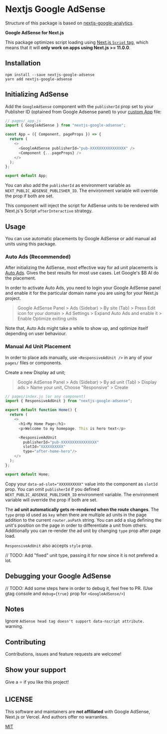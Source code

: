 # Nextjs Google AdSense

Structure of this package is based on [nextjs-google-analytics](https://github.com/MauricioRobayo/nextjs-google-analytics).

**Google AdSense for Next.js**

This package optimizes script loading using [Next.js `Script` tag](https://nextjs.org/docs/basic-features/script), which means that it will **only work on apps using Next.js >= 11.0.0**.

## Installation

```
npm install --save nextjs-google-adsense
yarn add nextjs-google-adsense
```

## Initializing AdSense

Add the `GoogleAdSense` component with the `publisherId` prop set to your Publisher ID (optained from Google Adsense panel) to your [custom App](https://nextjs.org/docs/advanced-features/custom-app) file:

```js
// pages/_app.js
import { GoogleAdSense } from "nextjs-google-adsense";

const App = ({ Component, pageProps }) => {
  return (
    <>
      <GoogleAdSense publisherId="pub-XXXXXXXXXXXXXXXX" />
      <Component {...pageProps} />
    </>
  );
};

export default App;
```

You can also add the `publisherId` as environment variable as `NEXT_PUBLIC_ADSENSE_PUBLISHER_ID`. The environment variable will override the prop if both are set.

This component will inject the script for AdSense units to be rendered with Next.js's Script `afterInteractive` strategy.

## Usage

You can use automatic placements by Google AdSense or add manual ad units using this package.

### Auto Ads (Recommended)
After initializing the AdSense, most effective way for ad unit placements is [Auto Ads](https://support.google.com/adsense/answer/9261307?hl=en). Gives the best results for most use cases. Let Google's $B AI do the placement.

In order to activate Auto Ads, you need to login your Google AdSense panel and enable it for the particular domain name you are using for your Next.js project.

> Google AdSense Panel > Ads (Sidebar) > By site (Tab) > Press Edit icon for your domain > Ad Settings > Expand Auto Ads and enable it > Enable Optimize exiting units

Note that, Auto Ads might take a while to show up, and optimize itself depending on user behaviour.

### Manual Ad Unit Placement

In order to place ads manually, use `<ResponsiveAdUnit />` in any of your `pages/` files or components.

Create a new Display ad unit;

> Google AdSense Panel > Ads (Sidebar) > By ad unit (Tab) > Display ads > Name your unit, Choose "Responsive" > Create

```js
// pages/index.js (or any component)
import { ResponsiveAdUnit } from "nextjs-google-adsense";

export default function Home() {
  return (
    <>
      <h1>My Home Page</h1>
      <p>Welcome to my homepage. This is hero text</p>

      <ResponsiveAdUnit
        publisherId="pub-XXXXXXXXXXXXXXXX"
        slotId="XXXXXXXXXX"
        type="after-home-hero"/>
    </>
  );
};

export default Home;
```

Copy your `data-ad-slot="XXXXXXXXXX"` value into the component as `slotId` prop. You can omit `publisherId` if you defined `NEXT_PUBLIC_ADSENSE_PUBLISHER_ID` environment variable. The environment variable will override the prop if both are set.

 The **ad unit automatically gets re-rendered when the route changes**. The `type` prop id used as `key` when there are multiple ad units in the page addition to the current `router.asPath` string. You can add a slug defining the unit's position on the page in order to differentiate a unit from others. Additionally you can re-render the ad unit by changing `type` prop after page load.

`ResponsiveAdUnit` also accepts `style` prop.

// TODO: Add "fixed" unit type, passing it for now since it is not prefered a lot.

## Debugging your Google AdSense

// TODO: Add some steps here in order to debug it, feel free to PR. (Use gtag console and `debug={true}` prop for `<GoogleAdSense/>`)

## Notes

Ignore `AdSense head tag doesn't support data-nscript attribute.` warning.

## Contributing

Contributions, issues and feature requests are welcome!

## Show your support

Give a ⭐️ if you like this project!

## LICENSE

This software and maintainers are **not affiliated** with Google AdSense, Next.js or Vercel. And authors offer no warranties.

[MIT](./LICENSE.md)
